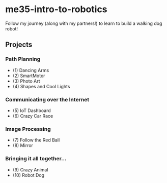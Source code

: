 # me35-intro-to-robotics
Follow my journey (along with my partners!) to learn to build a walking dog robot!

## Projects
### Path Planning
- (1) Dancing Arms
- (2) SmartMotor
- (3) Photo Art
- (4) Shapes and Cool Lights
### Communicating over the Internet
- (5) IoT Dashboard
- (6) Crazy Car Race
### Image Processing
- (7) Follow the Red Ball
- (8) Mirror
### Bringing it all together...
- (9) Crazy Animal
- (10) Robot Dog
